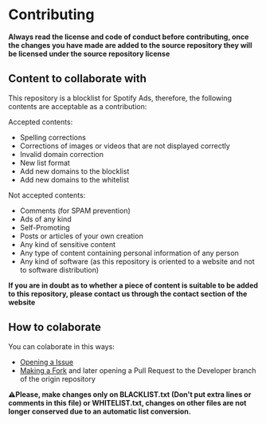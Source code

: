 # Contributing

**Always read the license and code of conduct before contributing, once the changes you have made are added to the source repository they will be licensed under the source repository license**

## Content to collaborate with

This repository is a blocklist for Spotify Ads, therefore, the following contents are acceptable as a contribution:

Accepted contents:

- Spelling corrections
- Corrections of images or videos that are not displayed correctly
- Invalid domain correction
- New list format
- Add new domains to the blocklist
- Add new domains to the whitelist

Not accepted contents:

- Comments (for SPAM prevention)
- Ads of any kind
- Self-Promoting
- Posts or articles of your own creation
- Any kind of sensitive content
- Any type of content containing personal information of any person
- Any kind of software (as this repository is oriented to a website and not to software distribution)

**If you are in doubt as to whether a piece of content is suitable to be added to this repository, please contact us through the contact section of the website**

## How to colaborate

You can colaborate in this ways:

- [Opening a Issue](https://github.com/Isaaker/Spotify-AdsList/issues/new/choose)
- [Making a Fork](https://github.com/Isaaker/Spotify-AdsList/fork) and later opening a Pull Request to the Developer branch of the origin repository

**⚠️Please, make changes only on BLACKLIST.txt (Don't put extra lines or comments in this file) or WHITELIST.txt, changes on other files are not longer conserved due to an automatic list conversion.**